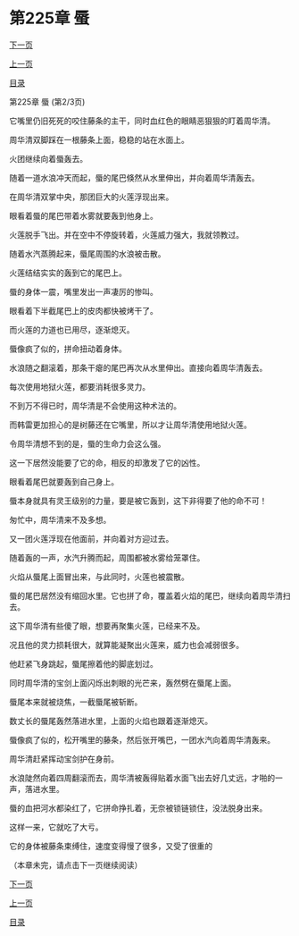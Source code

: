 <h1>第225章   蜃</h1>
            <div><p><a href="./674_%E7%AC%AC225%E7%AB%A0_%E8%9C%83.md">下一页</a></p><p><a href="./672_%E7%AC%AC225%E7%AB%A0_%E8%9C%83.md">上一页</a></p><p><a href="../">目录</a></p></div>
            <div><p>第225章   蜃 (第2/3页)</p><p>它嘴里仍旧死死的咬住藤条的主干，同时血红色的眼睛恶狠狠的盯着周华清。</p><p>周华清双脚踩在一根藤条上面，稳稳的站在水面上。</p><p>火团继续向着蜃轰去。</p><p>随着一道水浪冲天而起，蜃的尾巴倏然从水里伸出，并向着周华清轰去。</p><p>在周华清双掌中央，那团巨大的火莲浮现出来。</p><p>眼看着蜃的尾巴带着水雾就要轰到他身上。</p><p>火莲脱手飞出。并在空中不停旋转着，火莲威力强大，我就领教过。</p><p>随着水汽蒸腾起来，蜃尾周围的水浪被击散。</p><p>火莲结结实实的轰到它的尾巴上。</p><p>蜃的身体一震，嘴里发出一声凄厉的惨叫。</p><p>眼看着下半截尾巴上的皮肉都快被烤干了。</p><p>而火莲的力道也已用尽，逐渐熄灭。</p><p>蜃像疯了似的，拼命扭动着身体。</p><p>水浪随之翻滚着，那条干瘪的尾巴再次从水里伸出。直接向着周华清轰去。</p><p>每次使用地狱火莲，都要消耗很多灵力。</p><p>不到万不得已时，周华清是不会使用这种术法的。</p><p>而韩雷更加担心的是树藤还在它嘴里，所以才让周华清使用地狱火莲。</p><p>令周华清想不到的是，蜃的生命力会这么强。</p><p>这一下居然没能要了它的命，相反的却激发了它的凶性。</p><p>眼看着尾巴就要轰到自己身上。</p><p>蜃本身就具有灵王级别的力量，要是被它轰到，这下非得要了他的命不可！</p><p>匆忙中，周华清来不及多想。</p><p>又一团火莲浮现在他面前，并向着对方迎过去。</p><p>随着轰的一声，水汽升腾而起，周围都被水雾给笼罩住。</p><p>火焰从蜃尾上面冒出来，与此同时，火莲也被震散。</p><p>蜃的尾巴居然没有缩回水里。它也拼了命，覆盖着火焰的尾巴，继续向着周华清扫去。</p><p>这下周华清有些傻了眼，想要再聚集火莲，已经来不及。</p><p>况且他的灵力损耗很大，就算能凝聚出火莲来，威力也会减弱很多。</p><p>他赶紧飞身跳起，蜃尾擦着他的脚底划过。</p><p>同时周华清的宝剑上面闪烁出刺眼的光芒来，轰然劈在蜃尾上面。</p><p>蜃尾本来就被烧焦，一截蜃尾被斩断。</p><p>数丈长的蜃尾轰然落进水里，上面的火焰也跟着逐渐熄灭。</p><p>蜃像疯了似的，松开嘴里的藤条，然后张开嘴巴，一团水汽向着周华清轰来。</p><p>周华清赶紧挥动宝剑护在身前。</p><p>水浪陡然向着四周翻滚而去，周华清被轰得贴着水面飞出去好几丈远，才啪的一声，落进水里。</p><p>蜃的血把河水都染红了，它拼命挣扎着，无奈被锁链锁住，没法脱身出来。</p><p>这样一来，它就吃了大亏。</p><p>它的身体被藤条束缚住，速度变得慢了很多，又受了很重的</p><p>（本章未完，请点击下一页继续阅读）</p></div>
            <div><p><a href="./674_%E7%AC%AC225%E7%AB%A0_%E8%9C%83.md">下一页</a></p><p><a href="./672_%E7%AC%AC225%E7%AB%A0_%E8%9C%83.md">上一页</a></p><p><a href="../">目录</a></p></div>